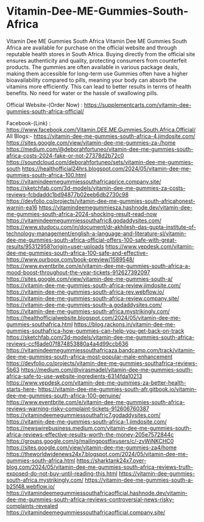 # Vitamin-Dee-ME-Gummies-South-Africa
Vitamin Dee ME Gummies South Africa Vitamin Dee ME Gummies South Africa are available for purchase on the official website and through reputable health stores in South Africa. Buying directly from the official site ensures authenticity and quality, protecting consumers from counterfeit products. The gummies are often available in various package deals, making them accessible for long-term use​
Gummies often have a higher bioavailability compared to pills, meaning your body can absorb the vitamins more efficiently. This can lead to better results in terms of health benefits.
No need for water or the hassle of swallowing pills. 



Official Website-(Order Now) : https://supplementcarts.com/vitamin-dee-gummies-south-africa-official/

Facebook-(Link) : https://www.facebook.com/Vitamin.DEE.ME.Gummies.South.Africa.Official/
All Blogs:-
https://vitamin-dee-me-gummies-south-africa-4.jimdosite.com/
https://sites.google.com/view/vitamin-dee-me-gummies-za-/home
https://medium.com/@deborahfortuneo/vitamin-dee-me-gummies-south-africa-costs-2024-fake-or-not-27378d2b72c0
https://soundcloud.com/deborahfortuneo/sets/vitamin-dee-me-gummies-south
https://healthofficial24hrs.blogspot.com/2024/05/vitamin-dee-me-gummies-south-africa-100.html
https://vitamindeemegummiessouthafricaprice.company.site/
https://sketchfab.com/3d-models/vitamin-dee-me-gummies-za-costs-reviews-fcbdaddc1bd94877b02eeb6db2730c98
https://devfolio.co/projects/vitamin-dee-me-gummies-south-africahonest-warnin-ea16
https://vitamindeemegummiesza.hashnode.dev/vitamin-dee-me-gummies-south-africa-2024-shocking-result-read-now
https://vitamindeemegummiessouthafric8.godaddysites.com/
https://www.studocu.com/in/document/dr-akhilesh-das-gupta-institute-of-technology-management/english-a-language-and-literature-sl/vitamin-dee-me-gummies-south-africa-official-offers-100-safe-with-great-results/95312958?origin=user-uploads
https://www.yepdesk.com/vitamin-dee-me-gummies-south-africa-100-safe-and-effective-
https://www.ourboox.com/book-preview/1589548/
https://www.eventbrite.com/e/vitamin-dee-me-gummies-south-africa-a-mood-boost-throughout-the-year-tickets-912627392097
https://sites.google.com/view/vitamin-dee-me-gummies-south-a/
https://vitamin-dee-me-gummies-south-africa-review.jimdosite.com/
https://vitamin-dee-me-gummies-south-africa-rev.webflow.io/
https://vitamin-dee-me-gummies-south-africa-review.company.site/
https://vitamin-dee-me-gummies-south-a.godaddysites.com/
https://vitamin-dee-me-gummies-south-africa.mystrikingly.com/
https://healthofficialwebsite.blogspot.com/2024/05/vitamin-dee-me-gummies-southafrica.html
https://blog.rackons.in/vitamin-dee-me-gummies-southafrica-how-gummies-can-help-you-get-back-on-track
https://sketchfab.com/3d-models/vitamin-dee-me-gummies-south-africa-reviews-ccf6ade07f874853880a4a4d99ccb636
https://vitamindeemegummiessouthafricaza.bandcamp.com/track/vitamin-dee-me-gummies-south-africa-most-popular-male-enhancement
https://devfolio.co/projects/vitamin-dee-me-gummies-southafrica-reviews-5b63
https://medium.com/@virasmadel/vitamin-dee-me-gummies-south-africa-safe-to-use-website-ingredients-6314fda10213
https://www.yepdesk.com/vitamin-dee-me-gummies-za-better-health-starts-here-
https://vitamin-dee-me-gummies-south-afr.gitbook.io/vitamin-dee-me-gummies-south-africa-100-genuine/
https://www.eventbrite.com/e/vitamin-dee-me-gummies-south-africa-reviews-warning-risky-complaint-tickets-912606760387
https://vitamindeemegummiessouthafric7.godaddysites.com/
https://vitamin-dee-me-gummies-south-africa-1.jimdosite.com/
https://newswirebusiness.medium.com/vitamin-dee-me-gummies-south-africa-reviews-effective-results-worth-the-money-205e7572844c
https://groups.google.com/g/mailingpostfixusers/c/-zvWiNKCHC0
https://sites.google.com/view/vitamin-dee-me-gummies-za4/home
https://theworldwidenews24x7.blogspot.com/2024/05/vitamin-dee-me-gummies-south-africa.html
https://sharktank24x7.over-blog.com/2024/05/vitamin-dee-me-gummies-south-africa-reviews-truth-exposed-do-not-buy-until-reading-this.html
https://vitamin-dee-gummies-south-africa.mystrikingly.com/
https://vitamin-dee-me-gummies-south-a-b25f48.webflow.io/
https://vitamindeemegummiessouthafricaofficial.hashnode.dev/vitamin-dee-me-gummies-south-africa-reviews-controversial-news-risky-complaints-revealed
https://vitamindeemegummiessouthafricaofficial.company.site/
